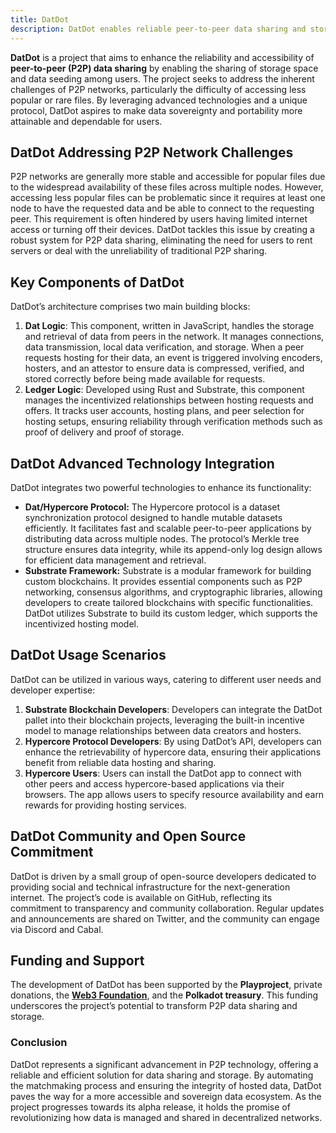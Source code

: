 ```yaml
---
title: DatDot
description: DatDot enables reliable peer-to-peer data sharing and storage, enhancing data sovereignty and portability through innovative technology.
---  
```


**DatDot** is a project that aims to enhance the reliability and accessibility of **peer-to-peer (P2P) data sharing** by enabling the sharing of storage space and data seeding among users. The project seeks to address the inherent challenges of P2P networks, particularly the difficulty of accessing less popular or rare files. By leveraging advanced technologies and a unique protocol, DatDot aspires to make data sovereignty and portability more attainable and dependable for users.

## DatDot Addressing P2P Network Challenges
P2P networks are generally more stable and accessible for popular files due to the widespread availability of these files across multiple nodes. However, accessing less popular files can be problematic since it requires at least one node to have the requested data and be able to connect to the requesting peer. This requirement is often hindered by users having limited internet access or turning off their devices. DatDot tackles this issue by creating a robust system for P2P data sharing, eliminating the need for users to rent servers or deal with the unreliability of traditional P2P sharing.

## Key Components of DatDot
DatDot’s architecture comprises two main building blocks:
1. **Dat Logic**: This component, written in JavaScript, handles the storage and retrieval of data from peers in the network. It manages connections, data transmission, local data verification, and storage. When a peer requests hosting for their data, an event is triggered involving encoders, hosters, and an attestor to ensure data is compressed, verified, and stored correctly before being made available for requests.
2. **Ledger Logic**: Developed using Rust and Substrate, this component manages the incentivized relationships between hosting requests and offers. It tracks user accounts, hosting plans, and peer selection for hosting setups, ensuring reliability through verification methods such as proof of delivery and proof of storage.

## DatDot Advanced Technology Integration
DatDot integrates two powerful technologies to enhance its functionality:
- **Dat/Hypercore Protocol:** The Hypercore protocol is a dataset synchronization protocol designed to handle mutable datasets efficiently. It facilitates fast and scalable peer-to-peer applications by distributing data across multiple nodes. The protocol’s Merkle tree structure ensures data integrity, while its append-only log design allows for efficient data management and retrieval.
- **Substrate Framework:** Substrate is a modular framework for building custom blockchains. It provides essential components such as P2P networking, consensus algorithms, and cryptographic libraries, allowing developers to create tailored blockchains with specific functionalities. DatDot utilizes Substrate to build its custom ledger, which supports the incentivized hosting model.

## DatDot Usage Scenarios
DatDot can be utilized in various ways, catering to different user needs and developer expertise:
1. **Substrate Blockchain Developers**: Developers can integrate the DatDot pallet into their blockchain projects, leveraging the built-in incentive model to manage relationships between data creators and hosters.
2. **Hypercore Protocol Developers**: By using DatDot’s API, developers can enhance the retrievability of hypercore data, ensuring their applications benefit from reliable data hosting and sharing.
3. **Hypercore Users**: Users can install the DatDot app to connect with other peers and access hypercore-based applications via their browsers. The app allows users to specify resource availability and earn rewards for providing hosting services.

## DatDot Community and Open Source Commitment
DatDot is driven by a small group of open-source developers dedicated to providing social and technical infrastructure for the next-generation internet. The project’s code is available on GitHub, reflecting its commitment to transparency and community collaboration. Regular updates and announcements are shared on Twitter, and the community can engage via Discord and Cabal.

## Funding and Support
The development of DatDot has been supported by the **Playproject**, private donations, the [**Web3 Foundation**](/club/orgs/web3-foundation/), and the **Polkadot treasury**. This funding underscores the project’s potential to transform P2P data sharing and storage.

### Conclusion
DatDot represents a significant advancement in P2P technology, offering a reliable and efficient solution for data sharing and storage. By automating the matchmaking process and ensuring the integrity of hosted data, DatDot paves the way for a more accessible and sovereign data ecosystem. As the project progresses towards its alpha release, it holds the promise of revolutionizing how data is managed and shared in decentralized networks.
